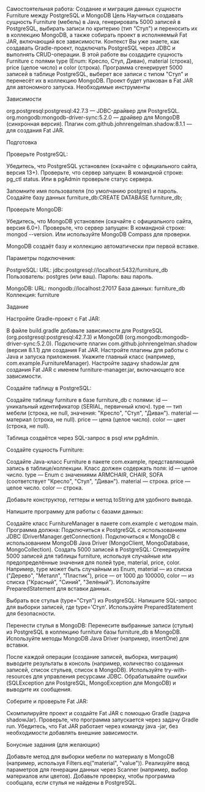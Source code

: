 Самостоятельная работа: Создание и миграция данных сущности Furniture между PostgreSQL и MongoDB
Цель
Научиться создавать сущность Furniture (мебель) в Java, генерировать 5000 записей в PostgreSQL, выбирать записи по критерию (тип "Стул") и переносить их в коллекцию MongoDB, а также собирать проект в исполняемый Fat JAR, включающий все зависимости.
Контекст
Вы уже знаете, как создавать Gradle-проект, подключать PostgreSQL через JDBC и выполнять CRUD-операции. В этой работе вы создадите сущность Furniture с полями type (Enum: Кресло, Стул, Диван), material (строка), price (целое число) и color (строка). Программа сгенерирует 5000 записей в таблице PostgreSQL, выберет все записи с типом "Стул" и перенесёт их в коллекцию MongoDB. Проект будет упакован в Fat JAR для автономного запуска.
Необходимые инструменты


Зависимости

org.postgresql:postgresql:42.7.3 — JDBC-драйвер для PostgreSQL.
org.mongodb:mongodb-driver-sync:5.2.0 — драйвер для MongoDB (синхронная версия).
Плагин com.github.johnrengelman.shadow:8.1.1 — для создания Fat JAR.

Подготовка

Проверьте PostgreSQL:

Убедитесь, что PostgreSQL установлен (скачайте с официального сайта, версия 13+).
Проверьте, что сервер запущен:
В командной строке: pg_ctl status.
Или в pgAdmin проверьте статус сервера.


Запомните имя пользователя (по умолчанию postgres) и пароль.
Создайте базу данных furniture_db:CREATE DATABASE furniture_db;


Проверьте MongoDB:

Убедитесь, что MongoDB установлен (скачайте с официального сайта, версия 6.0+).
Проверьте, что сервер запущен:
В командной строке: mongod --version.
Или используйте MongoDB Compass для проверки.


MongoDB создаёт базу и коллекцию автоматически при первой вставке.


Параметры подключения:

PostgreSQL:
URL: jdbc:postgresql://localhost:5432/furniture_db
Пользователь: postgres (или ваш).
Пароль: ваш пароль.


MongoDB:
URL: mongodb://localhost:27017
База данных: furniture_db
Коллекция: furniture



Задание

Настройте Gradle-проект с Fat JAR:

В файле build.gradle добавьте зависимости для PostgreSQL (org.postgresql:postgresql:42.7.3) и MongoDB (org.mongodb:mongodb-driver-sync:5.2.0).
Подключите плагин com.github.johnrengelman.shadow (версия 8.1.1) для создания Fat JAR.
Настройте плагины для работы с Java и запуска приложения.
Укажите главный класс (например, com.example.FurnitureManager).
Настройте задачу shadowJar для создания Fat JAR с именем furniture-manager.jar, включающего все зависимости.


Создайте таблицу в PostgreSQL:

Создайте таблицу furniture в базе furniture_db с полями:
id — уникальный идентификатор (SERIAL, первичный ключ).
type — тип мебели (строка, не null, значения: "Кресло", "Стул", "Диван").
material — материал (строка, не null).
price — цена (целое число).
color — цвет (строка, не null).


Таблица создаётся через SQL-запрос в psql или pgAdmin.


Создайте сущность Furniture:

Создайте Java-класс Furniture в пакете com.example, представляющий запись в таблице/коллекции.
Класс должен содержать поля:
id — целое число.
type — Enum с значениями ARMCHAIR, CHAIR, SOFA (соответствует "Кресло", "Стул", "Диван").
material — строка.
price — целое число.
color — строка.


Добавьте конструктор, геттеры и метод toString для удобного вывода.


Напишите программу для работы с базами данных:

Создайте класс FurnitureManager в пакете com.example с методом main.
Программа должна:
Подключиться к PostgreSQL с использованием JDBC (DriverManager.getConnection).
Подключиться к MongoDB с использованием MongoDB Java Driver (MongoClient, MongoDatabase, MongoCollection).
Создать 5000 записей в PostgreSQL:
Сгенерируйте 5000 записей для таблицы furniture, используя случайные или предопределённые значения для полей type, material, price, color.
Например, type может быть случайным из Enum, material — из списка ("Дерево", "Металл", "Пластик"), price — от 1000 до 100000, color — из списка ("Красный", "Синий", "Зелёный").
Используйте PreparedStatement для вставки данных.


Выбрать все стулья (type="Стул") из PostgreSQL:
Напишите SQL-запрос для выборки записей, где type='Стул'.
Используйте PreparedStatement для безопасности.


Перенести стулья в MongoDB:
Перенесите выбранные записи (стулья) из PostgreSQL в коллекцию furniture базы furniture_db в MongoDB.
Используйте методы MongoDB Java Driver (например, insertOne) для вставки.


После каждой операции (создание записей, выборка, миграция) выводите результаты в консоль (например, количество созданных записей, список стульев, список в MongoDB).
Используйте try-with-resources для управления ресурсами JDBC.
Обрабатывайте ошибки (SQLException для PostgreSQL, MongoException для MongoDB) и выводите их сообщения.


Соберите и проверьте Fat JAR:

Скомпилируйте проект и создайте Fat JAR с помощью Gradle (задача shadowJar).
Проверьте, что программа запускается через задачу Gradle run.
Убедитесь, что Fat JAR работает через команду java -jar, без необходимости добавлять внешние зависимости.



Бонусные задания (для желающих)

Добавьте метод для выборки мебели по материалу в MongoDB (например, используя Filters.eq("material", "value")).
Реализуйте ввод параметров для генерации данных через Scanner (например, выбор материалов или цветов).
Добавьте проверку, чтобы программа сообщала, если стулья не найдены в PostgreSQL.

